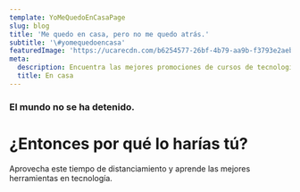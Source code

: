 ```yaml
---
template: YoMeQuedoEnCasaPage
slug: blog
title: 'Me quedo en casa, pero no me quedo atrás.'
subtitle: '\#yomequedoencasa'
featuredImage: 'https://ucarecdn.com/b6254577-26bf-4b79-aa9b-f3793e2aebdc/'
meta:
  description: Encuentra las mejores promociones de cursos de tecnología On Line.
  title: En casa
---
```

### El mundo no se ha detenido.
# ¿Entonces por qué lo harías tú?
Aprovecha este tiempo de distanciamiento y aprende las mejores herramientas en tecnología.
